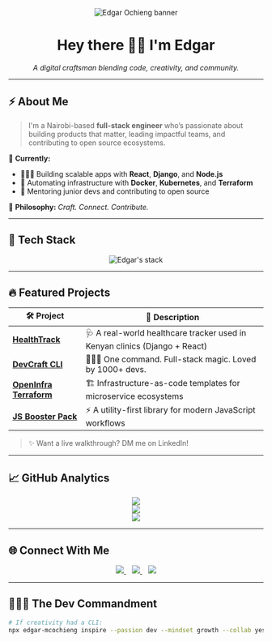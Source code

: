 <!-- 🧠 Edgar M. Ochieng | Digital Craftsman -->

<!-- BANNER -->
<p align="center">
  <img src="https://raw.githubusercontent.com/49ochieng/49ochieng/main/assets/banner.png" alt="Edgar Ochieng banner" />
</p>

<h1 align="center">Hey there 👋🏾 I'm Edgar</h1>
<p align="center">
  <i>A digital craftsman blending code, creativity, and community.</i>
</p>

---

## ⚡ About Me

> I'm a Nairobi-based **full-stack engineer** who’s passionate about building products that matter, leading impactful teams, and contributing to open source ecosystems.

💼 **Currently:**  
- 👨🏾‍💻 Building scalable apps with **React**, **Django**, and **Node.js**
- 🚀 Automating infrastructure with **Docker**, **Kubernetes**, and **Terraform**
- 👥 Mentoring junior devs and contributing to open source

📌 **Philosophy:** _Craft. Connect. Contribute._

---

## 🧰 Tech Stack

<p align="center">
  <img src="https://skillicons.dev/icons?i=react,nextjs,nodejs,python,django,postgres,docker,kubernetes,aws,figma,linux,git,github,vscode&perline=8" alt="Edgar's stack" />
</p>

---

## 🔥 Featured Projects

| 🛠️ Project | 🚀 Description |
|-----------|----------------|
| [**HealthTrack**](#) | 🩺 A real-world healthcare tracker used in Kenyan clinics (Django + React) |
| [**DevCraft CLI**](#) | 🧙🏾‍♂️ One command. Full-stack magic. Loved by 1000+ devs. |
| [**OpenInfra Terraform**](#) | 🏗️ Infrastructure-as-code templates for microservice ecosystems |
| [**JS Booster Pack**](#) | ⚡ A utility-first library for modern JavaScript workflows |

> ✨ Want a live walkthrough? DM me on LinkedIn!

---

## 📈 GitHub Analytics

<p align="center">
  <img src="https://github-readme-stats.vercel.app/api?username=49ochieng&theme=radical&show_icons=true&count_private=true&hide_border=true" />
  <br />
  <img src="https://streak-stats.demolab.com?user=49ochieng&theme=radical&hide_border=true" />
  <br />
  <img src="https://github-readme-activity-graph.cyclic.app/graph?username=49ochieng&theme=radical&hide_border=true" />
</p>

---

## 🌐 Connect With Me

<p align="center">
  <a href="https://www.linkedin.com/in/edgar-mcochieng-126a642a6/">
    <img src="https://img.shields.io/badge/LinkedIn-Connect-blue?style=for-the-badge&logo=linkedin" />
  </a>
  &nbsp;&nbsp;
  <a href="mailto:edgar.mcochieng@example.com">
    <img src="https://img.shields.io/badge/Email-Reach_Me-red?style=for-the-badge&logo=gmail" />
  </a>
  &nbsp;&nbsp;
  <a href="https://github.com/49ochieng">
    <img src="https://img.shields.io/badge/GitHub-49ochieng-black?style=for-the-badge&logo=github" />
  </a>
</p>

---

## 🧙🏾‍♂️ The Dev Commandment

```bash
# If creativity had a CLI:
npx edgar-mcochieng inspire --passion dev --mindset growth --collab yes


